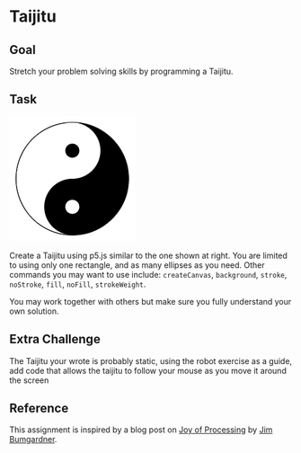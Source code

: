 # Taijitu
## Goal
Stretch your problem solving skills by programming a Taijitu.

## Task

![Image of a Taijitu drawn with p5.js](images/taijitu.png)

Create a Taijitu using p5.js similar to the one shown at right. You are limited to using only one rectangle, and as many ellipses as you need. Other commands you may want to use include: `createCanvas`, `background`, `stroke`, `noStroke`, `fill`, `noFill`, `strokeWeight`.

You may work together with others but make sure you fully understand your own solution.

## Extra Challenge
The Taijitu your wrote is probably static, using the robot exercise as a guide, add code that allows the taijitu to follow your mouse as you move it around the screen

## Reference
This assignment is inspired by a blog post on [Joy of Processing](http://joyofprocessing.com/) by [Jim Bumgardner](http://krazydad.com/about.php).
